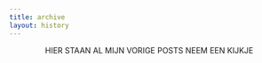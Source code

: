 ```yaml
---
title: archive
layout: history
---
```


<p style="text-align: center;   text-transform: uppercase;">Hier staan al mijn vorige posts neem een kijkje</p>

